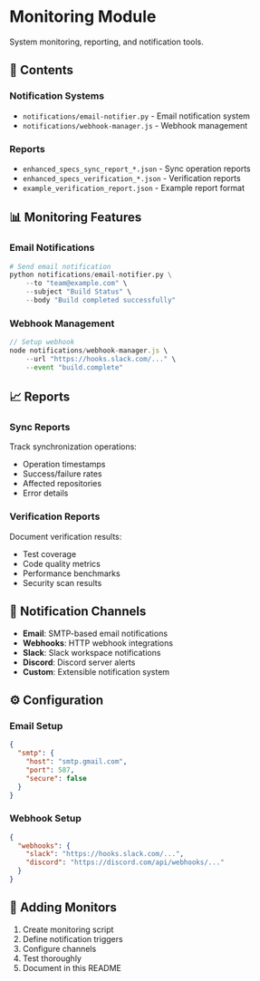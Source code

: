 # Monitoring Module

System monitoring, reporting, and notification tools.

## 📁 Contents

### Notification Systems
- `notifications/email-notifier.py` - Email notification system
- `notifications/webhook-manager.js` - Webhook management

### Reports
- `enhanced_specs_sync_report_*.json` - Sync operation reports
- `enhanced_specs_verification_*.json` - Verification reports
- `example_verification_report.json` - Example report format

## 📊 Monitoring Features

### Email Notifications
```python
# Send email notification
python notifications/email-notifier.py \
    --to "team@example.com" \
    --subject "Build Status" \
    --body "Build completed successfully"
```

### Webhook Management
```javascript
// Setup webhook
node notifications/webhook-manager.js \
    --url "https://hooks.slack.com/..." \
    --event "build.complete"
```

## 📈 Reports

### Sync Reports
Track synchronization operations:
- Operation timestamps
- Success/failure rates
- Affected repositories
- Error details

### Verification Reports
Document verification results:
- Test coverage
- Code quality metrics
- Performance benchmarks
- Security scan results

## 🔔 Notification Channels

- **Email**: SMTP-based email notifications
- **Webhooks**: HTTP webhook integrations
- **Slack**: Slack workspace notifications
- **Discord**: Discord server alerts
- **Custom**: Extensible notification system

## ⚙️ Configuration

### Email Setup
```json
{
  "smtp": {
    "host": "smtp.gmail.com",
    "port": 587,
    "secure": false
  }
}
```

### Webhook Setup
```json
{
  "webhooks": {
    "slack": "https://hooks.slack.com/...",
    "discord": "https://discord.com/api/webhooks/..."
  }
}
```

## 📝 Adding Monitors

1. Create monitoring script
2. Define notification triggers
3. Configure channels
4. Test thoroughly
5. Document in this README